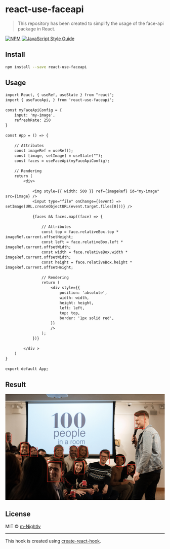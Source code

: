 # react-use-faceapi

> This repository has been created to simplify the usage of the face-api package in React.

[![NPM](https://img.shields.io/npm/v/react-use-faceapi.svg)](https://www.npmjs.com/package/react-use-faceapi) [![JavaScript Style Guide](https://img.shields.io/badge/code_style-standard-brightgreen.svg)](https://standardjs.com)

## Install

```bash
npm install --save react-use-faceapi
```

## Usage

```tsx
import React, { useRef, useState } from "react";
import { useFaceApi, } from 'react-use-faceapi';

const myFaceApiConfig = {
	input: 'my-image',
	refreshRate: 250
}

const App = () => {

	// Attributes
	const imageRef = useRef();
	const [image, setImage] = useState("");
	const faces = useFaceApi(myFaceApiConfig);

	// Rendering
	return (
		<div>

			<img style={{ width: 500 }} ref={imageRef} id="my-image" src={image} />
			<input type="file" onChange={(event) => setImage(URL.createObjectURL(event.target.files[0]))} />

			{faces && faces.map((face) => {

				// Attributes
				const top = face.relativeBox.top * imageRef.current.offsetHeight;
				const left = face.relativeBox.left * imageRef.current.offsetWidth;
				const width = face.relativeBox.width * imageRef.current.offsetWidth;
				const height = face.relativeBox.height * imageRef.current.offsetHeight;

				// Rendering
				return (
					<div style={{
						position: 'absolute',
						width: width,
						height: height,
						left: left,
						top: top,
						border: '1px solid red',
					}}
					/>
				);
			})}

		</div >
	)
}

export default App;
```

## Result
![Image result with above code](https://github.com/nightborn-be/react-use-faceapi/blob/master/result.png)

## License

MIT © [m-Nightly](https://github.com/m-Nightly)

---

This hook is created using [create-react-hook](https://github.com/hermanya/create-react-hook).
